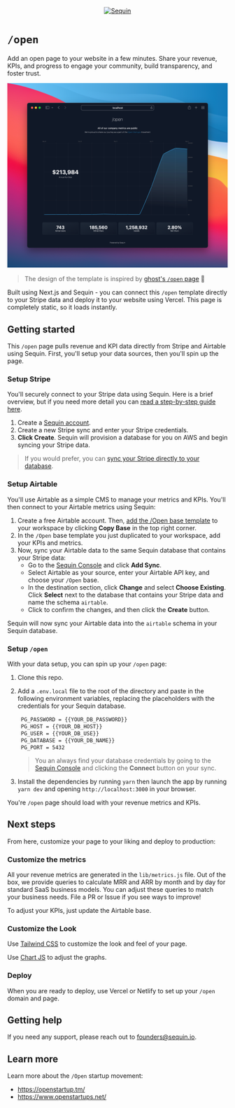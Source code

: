 <p align="center">
  <a href="https://sequin.io/">
    <img src="https://www.sequin.io/static/brand-black.svg" width="140px" alt="Sequin" />
  </a>
</p>

# `/open`

Add an open page to your website in a few minutes. Share your revenue, KPIs, and progress to engage your community, build transparency, and foster trust.

![Open Page](readme/open_page.png)

> The design of the template is inspired by [ghost's `/open` page](https://ghost.org/open/) 👻

Built using Next.js and Sequin - you can connect this `/open` template directly to your Stripe data and deploy it to your website using Vercel. This page is completely static, so it loads instantly.

## Getting started

This `/open` page pulls revenue and KPI data directly from Stripe and Airtable using Sequin. First, you'll setup your data sources, then you'll spin up the page.

### Setup Stripe

You'll securely connect to your Stripe data using Sequin. Here is a brief overview, but if you need more detail you can [read a step-by-step guide here](https://docs.sequin.io/stripe/setup).

1. Create a [Sequin account](https://app.sequin.io/signup).
2. Create a new Stripe sync and enter your Stripe credentials.
3. **Click Create**. Sequin will provision a database for you on AWS and begin syncing your Stripe data.

> If you would prefer, you can [sync your Stripe directly to your database](https://docs.sequin.io/self-hosted).

### Setup Airtable

You'll use Airtable as a simple CMS to manage your metrics and KPIs. You'll then connect to your Airtable metrics using Sequin:

1. Create a free Airtable account. Then, [add the /Open base template](https://airtable.com/shrcI92uikjA5136B/tbluMQshnyboxaQsf/viwDTw4493yL0tvPW) to your workspace by clicking **Copy Base** in the top right corner.
2. In the `/Open` base template you just duplicated to your workspace, add your KPIs and metrics.
3. Now, sync your Airtable data to the same Sequin database that contains your Stripe data:
   * Go to the [Sequin Console](https://app.sequin.io/) and click **Add Sync**.
   * Select Airtable as your source, enter your Airtable API key, and choose your `/Open` base.
   * In the destination section, click **Change** and select **Choose Existing**. Click **Select** next to the database that contains your Stripe data and name the schema `airtable`.
   * Click to confirm the changes, and then click the **Create** button.

Sequin will now sync your Airtable data into the `airtable` schema in your Sequin database.

### Setup `/open`

With your data setup, you can spin up your `/open` page:

1. Clone this repo.
2. Add a `.env.local` file to the root of the directory and paste in the following environment variables, replacing the placeholders with the credentials for your Sequin database.

   ```plain
    PG_PASSWORD = {{YOUR_DB_PASSWORD}}
    PG_HOST = {{YOUR_DB_HOST}}
    PG_USER = {{YOUR_DB_USE}}
    PG_DATABASE = {{YOUR_DB_NAME}}
    PG_PORT = 5432
   ```

   > You  an always find your database credentials by going to the [Sequin Console](https://app.sequin.io/) and clicking the **Connect** button on your sync.

3. Install the dependencies by running `yarn` then launch the app by running `yarn dev` and opening `http://localhost:3000` in your browser.

You're `/open` page should load with your revenue metrics and KPIs.

## Next steps

From here, customize your page to your liking and deploy to production:

### Customize the metrics

All your revenue metrics are generated in the `lib/metrics.js` file. Out of the box, we provide queries to calculate MRR and ARR by month and by day for standard SaaS business models. You can adjust these queries to match your business needs. File a PR or Issue if you see ways to improve!

To adjust your KPIs, just update the Airtable base.

### Customize the Look

Use [Tailwind CSS](https://tailwindcss.com/) to customize the look and feel of your page.

Use [Chart JS](https://www.chartjs.org/) to adjust the graphs.

### Deploy

When you are ready to deploy, use Vercel or Netlify to set up your `/open` domain and page.

## Getting help

If you need any support, please reach out to <a href="founders@sequin.io">founders@sequin.io</a>.

## Learn more

Learn more about the `/Open` startup movement:

* https://openstartup.tm/
* https://www.openstartups.net/
